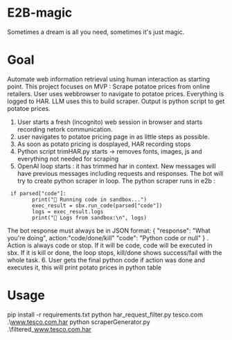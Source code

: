 # E2B-magic
Sometimes a dream is all you need, sometimes it's just magic.


# Goal
Automate web information retrieval using human interaction as starting point. This project focuses on MVP :
Scrape potatoe prices from online retailers.
User uses webbrowser to navigate to potatoe prices. Everything is logged to HAR. LLM uses this to build scraper. Output is python script to get potatoe prices.

1. User starts a fresh (incognito) web session in browser and starts recording netork communication.
2. user navigates to potatoe pricing page in as little steps as possible.
3. As soon as potato pricing is dosplayed, HAR recording stops
4. Python script trimHAR.py starts -> removes fonts, images, js and everything not needed for scraping
5. OpenAI loop starts : it has trimmed har in context. New messages will have previous messages including requests and responses. The bot will try to create python scraper in loop. The python scraper runs in e2b :
```
 if parsed["code"]:
        print("🚀 Running code in sandbox...")
        exec_result = sbx.run_code(parsed["code"])
        logs = exec_result.logs
        print("📄 Logs from sandbox:\n", logs)
```
The bot response must always be in JSON format: { "response": "What you're doing", action:"code/done/kill" "code": "Python code or null" } .
Action is always code or stop. If it will be code, code will be executed in sbx. If it is kill or done, the loop stops, kill/done shows success/fail with the whole task.
6. User gets the final python code if action was done and executes it, this will print potato prices in python table

# Usage

pip install -r requirements.txt
python har_request_filter.py tesco.com .\www.tesco.com.har
python scraperGenerator.py .\filtered_www.tesco.com.har
